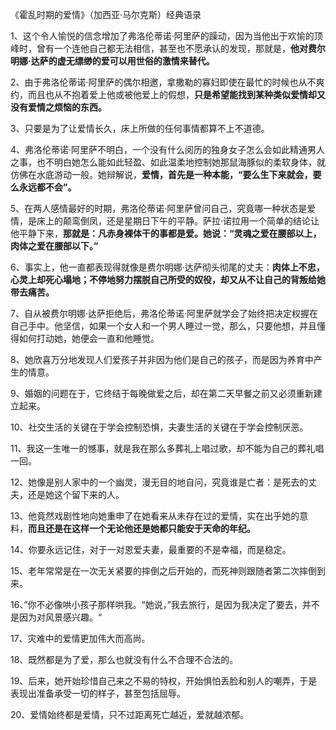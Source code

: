 《霍乱时期的爱情》（加西亚·马尔克斯）经典语录

1、这个令人愉悦的信念增加了弗洛伦蒂诺·阿里萨的躁动，因为当他出于欢愉的顶峰时，曾有一个连他自己都无法相信，甚至也不愿承认的发现，那就是，**他对费尔明娜·达萨的虚无缥缈的爱可以用世俗的激情来替代。**

2、由于弗洛伦蒂诺·阿里萨的偶尔相邀，拿撒勒的寡妇即使在最忙的时候也从不爽约，而且也从不抱着爱上他或被他爱上的假想，**只是希望能找到某种类似爱情却又没有爱情之烦恼的东西。**

3、只要是为了让爱情长久，床上所做的任何事情都算不上不道德。

4、弗洛伦蒂诺·阿里萨不明白，一个没有什么阅历的独身女子怎么会如此精通男人之事，也不明白她怎么能如此轻盈、如此温柔地控制她那鼠海豚似的柔软身体，就仿佛在水底游动一般。她辩解说，**爱情，首先是一种本能，“要么生下来就会，要么永远都不会”。**

5、在两人感情最好的时期，弗洛伦蒂诺·阿里萨曾问自己，究竟哪一种状态是爱情，是床上的颠鸾倒凤，还是星期日下午的平静。萨拉·诺拉用一个简单的结论让他平静下来，**那就是：凡赤身裸体干的事都是爱。她说：“灵魂之爱在腰部以上，肉体之爱在腰部以下。”**

6、事实上，他一直都表现得就像是费尔明娜·达萨彻头彻尾的丈夫：**肉体上不忠，心灵上却死心塌地；不停地努力摆脱自己所受的奴役，却又从不让自己的背叛给她带去痛苦。**

7、自从被费尔明娜·达萨拒绝后，弗洛伦蒂诺·阿里萨就学会了始终把决定权握在自己手中。他坚信，如果一个女人和一个男人睡过一觉，那么，只要他想，并且懂得如何打动她，她便会一直和他睡觉。

8、她欣喜万分地发现人们爱孩子并非因为他们是自己的孩子，而是因为养育中产生的情意。

9、婚姻的问题在于，它终结于每晚做爱之后，却在第二天早餐之前又必须重新建立起来。

10、社交生活的关键在于学会控制恐惧，夫妻生活的关键在于学会控制厌恶。

11、我这一生唯一的憾事，就是我在那么多葬礼上唱过歌，却不能为自己的葬礼唱一回。

12、她像是别人家中的一个幽灵，漫无目的地自问，究竟谁是亡者：是死去的丈夫，还是她这个留下来的人。

13、他竟然戏剧性地向她重申了在她看来从未存在过的爱情，实在出乎她的意料，**而且还是在这样一个无论他还是她都只能安于天命的年纪。**

14、你要永远记住，对于一对恩爱夫妻，最重要的不是幸福，而是稳定。

15、老年常常是在一次无关紧要的摔倒之后开始的，而死神则跟随者第二次摔倒到来。

16、”你不必像哄小孩子那样哄我。“她说，”我去旅行，是因为我决定了要去，并不是因为对风景感兴趣。“

17、灾难中的爱情更加伟大而高尚。

18、既然都是为了爱，那么也就没有什么不合理不合法的。

19、后来，她开始珍惜自己来之不易的特权，开始惧怕丢脸和别人的嘲弄，于是表现出准备承受一切的样子，甚至包括屈辱。

20、爱情始终都是爱情，只不过距离死亡越近，爱就越浓郁。